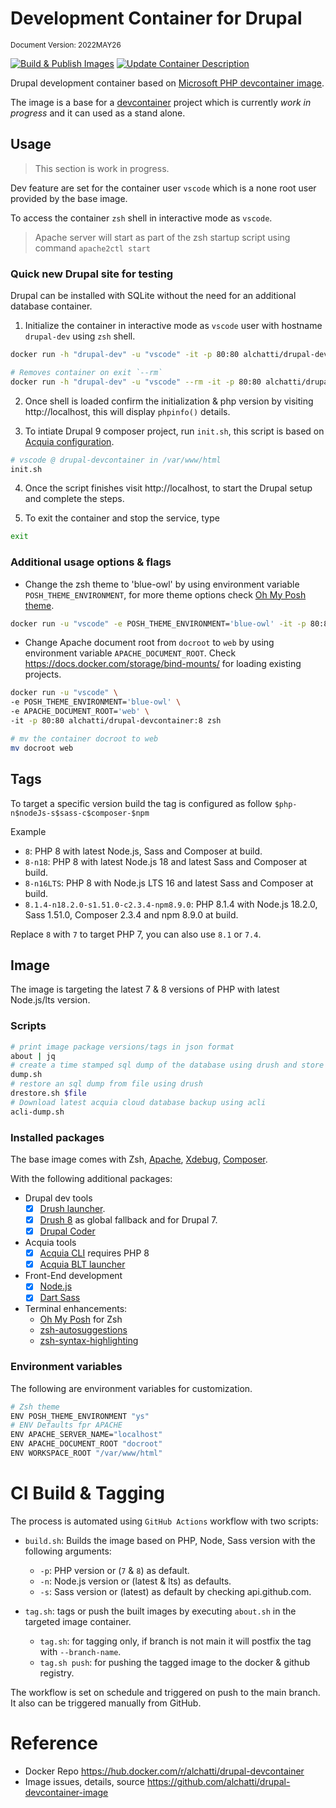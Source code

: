 # Development Container for Drupal
<sub>Document Version: 2022MAY26</sub>

[![Build & Publish Images](https://github.com/alchatti/drupal-devcontainer-image/actions/workflows/build-and-push.yml/badge.svg?branch=main)](https://github.com/alchatti/drupal-devcontainer-image/actions/workflows/build-and-push.yml)
[![Update Container Description](https://github.com/alchatti/drupal-devcontainer-image/actions/workflows/update-container-description.yml/badge.svg)](https://github.com/alchatti/drupal-devcontainer-image/actions/workflows/update-container-description.yml)

Drupal development container based on [Microsoft PHP devcontainer image](https://mcr.microsoft.com/v2/vscode/devcontainers/php/tags/list).

The image is a base for a [devcontainer](https://code.visualstudio.com/docs/remote/containers) project which is currently _work in progress_ and it can used as a stand alone.

## Usage

> This section is work in progress.

Dev feature are set for the container user `vscode` which is a none root user provided by the base image.

To access the container `zsh` shell in interactive mode as `vscode`.

> Apache server will start as part of the zsh startup script using command `apache2ctl start`

### Quick new Drupal site for testing

Drupal can be installed with SQLite without the need for an additional database container.

1. Initialize the container in interactive mode as `vscode` user with hostname `drupal-dev` using `zsh` shell.

```bash
docker run -h "drupal-dev" -u "vscode" -it -p 80:80 alchatti/drupal-devcontainer:8 zsh
```
```bash
# Removes container on exit `--rm`
docker run -h "drupal-dev" -u "vscode" --rm -it -p 80:80 alchatti/drupal-devcontainer:8 zsh
```

2. Once shell is loaded confirm the initialization & php version by visiting http://localhost, this will display `phpinfo()` details.

3. To intiate Drupal 9 composer project, run `init.sh`, this script is based on [Acquia configuration](https://docs.acquia.com/cloud-platform/create/install/drupal9/).

```bash
# vscode @ drupal-devcontainer in /var/www/html
init.sh
```

4. Once the script finishes visit http://localhost, to start the Drupal setup and complete the steps.

5. To exit the container and stop the service, type

```bash
exit
```

### Additional usage options & flags

- Change the zsh theme to 'blue-owl' by using environment variable `POSH_THEME_ENVIRONMENT`, for more theme options check [Oh My Posh theme](https://ohmyposh.dev/docs/themes).

```bash
docker run -u "vscode" -e POSH_THEME_ENVIRONMENT='blue-owl' -it -p 80:80 alchatti/drupal-devcontainer:8 zsh
```

- Change Apache document root from `docroot` to `web` by using environment variable `APACHE_DOCUMENT_ROOT`. Check https://docs.docker.com/storage/bind-mounts/ for loading existing projects.

```bash
docker run -u "vscode" \
-e POSH_THEME_ENVIRONMENT='blue-owl' \
-e APACHE_DOCUMENT_ROOT='web' \
-it -p 80:80 alchatti/drupal-devcontainer:8 zsh
```

```bash
# mv the container docroot to web
mv docroot web
```

## Tags

To target a specific version build the tag is configured as follow `$php-n$nodeJs-s$sass-c$composer-$npm`

Example

- `8`: PHP 8 with latest Node.js, Sass and Composer at build.
- `8-n18`: PHP 8 with latest Node.js 18 and latest Sass and Composer at build.
- `8-n16LTS`: PHP 8 with Node.js LTS 16 and latest Sass and Composer at build.
- `8.1.4-n18.2.0-s1.51.0-c2.3.4-npm8.9.0`: PHP 8.1.4 with Node.js 18.2.0, Sass 1.51.0, Composer 2.3.4 and npm 8.9.0 at build.

Replace `8` with `7` to target PHP 7, you can also use `8.1` or `7.4`.

## Image

The image is targeting the latest 7 & 8 versions of PHP with latest Node.js/lts version.
### Scripts

```bash
# print image package versions/tags in json format
about | jq
# create a time stamped sql dump of the database using drush and store it under /var/www/html/dump
dump.sh
# restore an sql dump from file using drush
drestore.sh $file
# Download latest acquia cloud database backup using acli
acli-dump.sh
```

### Installed packages

The base image comes with Zsh, [Apache](https://httpd.apache.org/), [Xdebug](https://xdebug.org/), [Composer](https://getcomposer.org/).

With the following additional packages:

- Drupal dev tools
	- [X] [Drush launcher](https://github.com/drush-ops/drush-launcher).
	- [X] [Drush 8](https://www.drush.org/latest/) as global fallback and for Drupal 7.
	- [X] [Drupal Coder](https://www.drupal.org/project/coder)

- Acquia tools
	- [X] [Acquia CLI](https://docs.acquia.com/acquia-cli/) requires PHP 8
	- [X] [Acquia BLT launcher](https://github.com/acquia/blt-launcher/)

- Front-End development
	- [X] [Node.js](https://nodejs.org)
	- [X] [Dart Sass](https://github.com/sass/dart-sass)

- Terminal enhancements:
	- [Oh My Posh](https://ohmyposh.dev/) for Zsh
	- [zsh-autosuggestions](https://github.com/zsh-users/zsh-autosuggestions)
	- [zsh-syntax-highlighting](https://github.com/zsh-users/zsh-syntax-highlighting)

### Environment variables

The following are environment variables for customization.

```bash
# Zsh theme
ENV POSH_THEME_ENVIRONMENT "ys"
# ENV Defaults fpr APACHE
ENV APACHE_SERVER_NAME="localhost"
ENV APACHE_DOCUMENT_ROOT "docroot"
ENV WORKSPACE_ROOT "/var/www/html"
```

# CI Build & Tagging

The process is automated using `GitHub Actions` workflow with two scripts:

- `build.sh`: Builds the image based on PHP, Node, Sass version with the following arguments:
	- `-p`: PHP version or (`7` & `8`) as default.
	- `-n`: Node.js version or (latest & lts) as defaults.
	- `-s`: Sass version or (latest) as default by checking api.github.com.

- `tag.sh`: tags or push the built images by executing `about.sh` in the targeted image container.
	- `tag.sh`: for tagging only, if branch is not main it will postfix the tag with `--branch-name`.
	- `tag.sh push`: for pushing the tagged image to the docker & github registry.

The workflow is set on schedule and triggered on push to the main branch. It also can be triggered manually from GitHub.

# Reference

- Docker Repo https://hub.docker.com/r/alchatti/drupal-devcontainer
- Image issues, details, source https://github.com/alchatti/drupal-devcontainer-image

